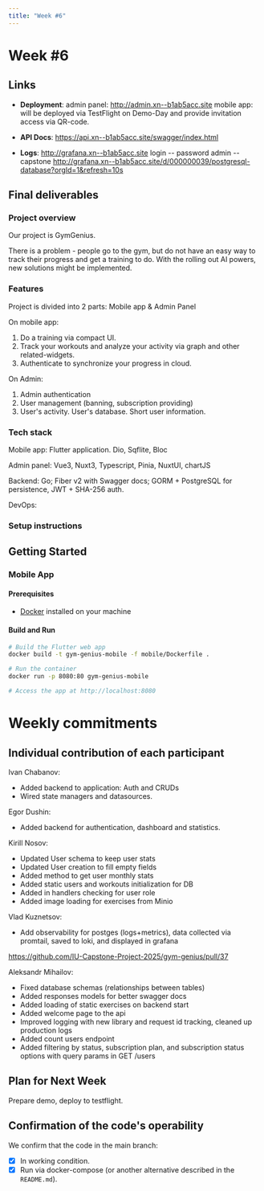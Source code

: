 ```yaml
---
title: "Week #6"
---
```


# **Week #6**

## Links

- **Deployment**: 
admin panel: http://admin.xn--b1ab5acc.site
mobile app: will be deployed via TestFlight on Demo-Day and provide invitation access via QR-code.

- **API Docs**:
https://api.xn--b1ab5acc.site/swagger/index.html
- **Logs**:
http://grafana.xn--b1ab5acc.site
login -- password
admin -- capstone
http://grafana.xn--b1ab5acc.site/d/000000039/postgresql-database?orgId=1&refresh=10s

## Final deliverables

### Project overview

Our project is GymGenius.

There is a problem - people go to the gym, but do not have an easy way to track their progress and get a training to do. With the rolling out AI powers, new solutions might be implemented.

### Features

Project is divided into 2 parts:
Mobile app & Admin Panel

On mobile app:
1. Do a training via compact UI.
2. Track your workouts and analyze your activity via graph and other related-widgets.
3. Authenticate to synchronize your progress in cloud.

On Admin:
1. Admin authentication
2. User management (banning, subscription providing)
3. User's activity. User's database. Short user information.


### Tech stack

Mobile app:
Flutter application. Dio, Sqflite, Bloc

Admin panel:
Vue3, Nuxt3, Typescript, Pinia, NuxtUI, chartJS

Backend:
Go; Fiber v2 with Swagger docs; GORM + PostgreSQL for persistence, JWT + SHA-256 auth.

DevOps:


### Setup instructions

## Getting Started

### Mobile App

#### Prerequisites
- [Docker](https://docs.docker.com/get-docker/) installed on your machine

#### Build and Run
```bash
# Build the Flutter web app
docker build -t gym-genius-mobile -f mobile/Dockerfile .

# Run the container
docker run -p 8080:80 gym-genius-mobile

# Access the app at http://localhost:8080
```
# Weekly commitments

## Individual contribution of each participant

Ivan Chabanov:
- Added backend to application: Auth and CRUDs
- Wired state managers and datasources.

Egor Dushin:
- Added backend for authentication, dashboard and statistics.

Kirill Nosov:
- Updated User schema to keep user stats
- Updated User creation to fill empty fields
- Added method to get user monthly stats
- Added static users and workouts initialization for DB
- Added in handlers checking for user role
- Added image loading for exercises from Minio

Vlad Kuznetsov:
- Add observability for postges (logs+metrics), data collected via promtail, saved to loki, and displayed in grafana

https://github.com/IU-Capstone-Project-2025/gym-genius/pull/37

Aleksandr Mihailov:
- Fixed database schemas (relationships between tables)
- Added responses models for better swagger docs
- Added loading of static exercises on backend start
- Added welcome page to the api
- Improved logging with new library and request id tracking, cleaned up production logs
- Added count users endpoint
- Added filtering by status, subscription plan, and subscription status options with query params in GET /users


## Plan for Next Week

Prepare demo, deploy to testflight.

## Confirmation of the code's operability

We confirm that the code in the main branch:
- [x] In working condition.
- [x] Run via docker-compose (or another alternative described in the `README.md`).
